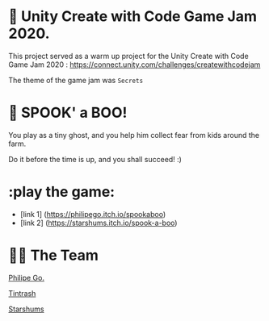 # :art: Unity Create with Code Game Jam 2020.

This project served as a warm up project for the Unity Create with Code Game Jam 2020 :
https://connect.unity.com/challenges/createwithcodejam

The theme of the game jam was ``` Secrets ```

# :game_die: SPOOK' a BOO!

You play as a tiny ghost, and you help him collect fear from kids around the farm.

Do it before the time is up, and you shall succeed! :)

# :play the game: 
- [link 1] (https://philipego.itch.io/spookaboo)
- [link 2] (https://starshums.itch.io/spook-a-boo)

# :man_technologist: The Team
[Philipe Go.](https://github.com/philipe-go)

[Tintrash](https://github.com/tintrash08)

[Starshums](https://github.com/starshums)
